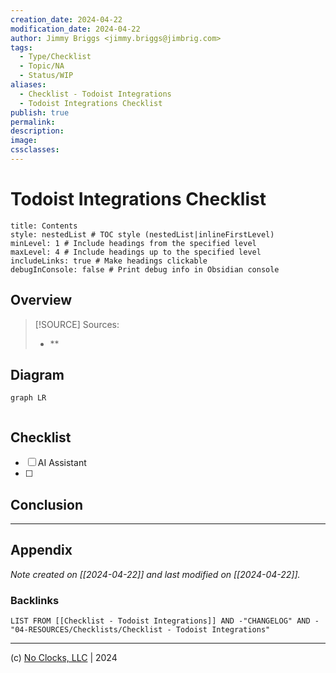 ```yaml
---
creation_date: 2024-04-22
modification_date: 2024-04-22
author: Jimmy Briggs <jimmy.briggs@jimbrig.com>
tags:
  - Type/Checklist
  - Topic/NA
  - Status/WIP
aliases:
  - Checklist - Todoist Integrations
  - Todoist Integrations Checklist
publish: true
permalink:
description:
image:
cssclasses:
---
```


# Todoist Integrations Checklist

```table-of-contents
title: Contents 
style: nestedList # TOC style (nestedList|inlineFirstLevel)
minLevel: 1 # Include headings from the specified level
maxLevel: 4 # Include headings up to the specified level
includeLinks: true # Make headings clickable
debugInConsole: false # Print debug info in Obsidian console
```

## Overview

> [!SOURCE] Sources:
> - **

## Diagram

```mermaid
graph LR
  
```

## Checklist

- [ ] AI Assistant
- [ ] 

## Conclusion

***

## Appendix

*Note created on [[2024-04-22]] and last modified on [[2024-04-22]].*

### Backlinks

```dataview
LIST FROM [[Checklist - Todoist Integrations]] AND -"CHANGELOG" AND -"04-RESOURCES/Checklists/Checklist - Todoist Integrations"
```

***

(c) [No Clocks, LLC](https://github.com/noclocks) | 2024
